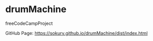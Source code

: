 # drumMachine
freeCodeCampProject

GitHub Page: https://sokurv.github.io/drumMachine/dist/index.html

